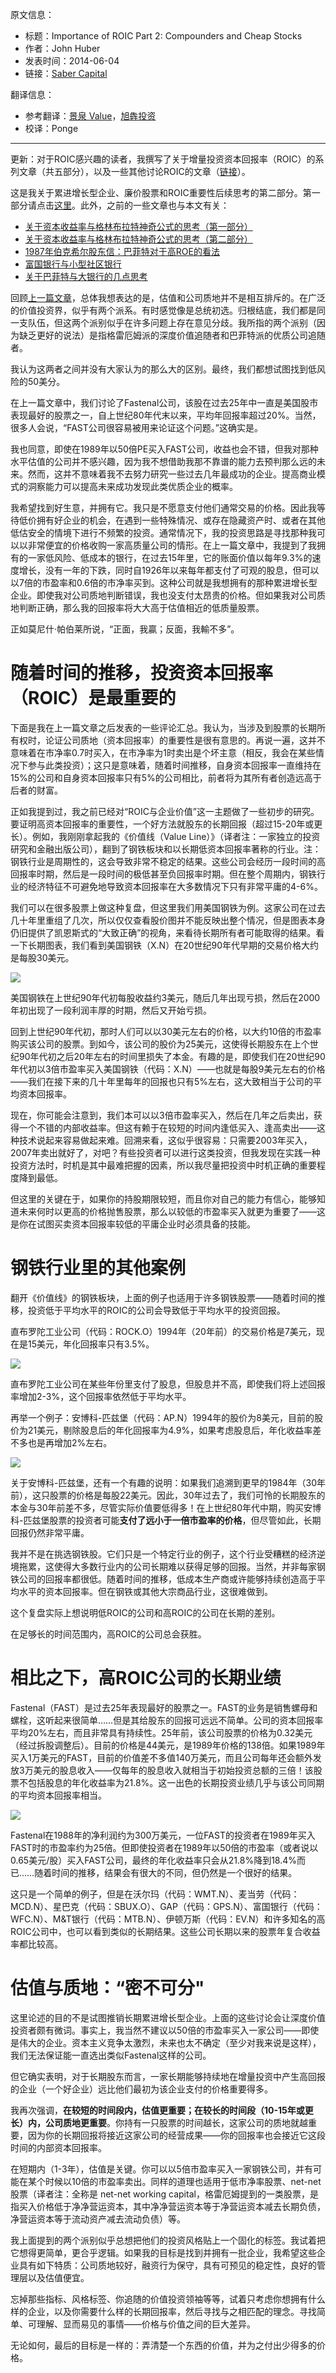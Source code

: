 原文信息：

- 标题：Importance of ROIC Part 2: Compounders and Cheap Stocks
- 作者：John Huber
- 发表时间：2014-06-04
- 链接：[Saber Capital](https://sabercapitalmgt.com/importance-of-roic-part-2-compounders-and-cheap-stocks/)

翻译信息：

- 参考翻译：[景泉 Value](https://mp.weixin.qq.com/s/E5O_ZXUrF1UWoU9dz1ovSw)，[旭犇投资](https://mp.weixin.qq.com/s/bOYuLkLll6yh0uPXsXPXew)
- 校译：Ponge

---

更新：对于ROIC感兴趣的读者，我撰写了关于增量投资资本回报率（ROIC）的系列文章（共五部分），以及一些其他讨论ROIC的文章（[链接](https://sabercapitalmgt.com/tag/roic/)）。

这是我关于累进增长型企业、廉价股票和ROIC重要性后续思考的第二部分。第一部分请点击[这里](https://sabercapitalmgt.com/importance-of-roic-part-1-compounders-and-cheap-stocks/)。此外，之前的一些文章也与本文有关：

* [关于资本收益率与格林布拉特神奇公式的思考（第一部分）](http://sabercapitalmgt.com/thoughts-on-return-on-capital-and-greenblatts-magic-formula-part-1/)
* [关于资本收益率与格林布拉特神奇公式的思考（第二部分）](http://sabercapitalmgt.com/thoughts-on-return-on-capital-and-greenblatts-magic-formula-part-2/)
* [1987年伯克希尔股东信：巴菲特对于高ROE的看法](http://sabercapitalmgt.com/1987-berkshire-letter-and-buffetts-thoughts-on-high-roe/)
* [富国银行与小型社区银行](http://sabercapitalmgt.com/wells-fargo-vs-small-community-banks/)
* [关于巴菲特与大银行的几点思考](http://sabercapitalmgt.com/a-few-thoughts-on-buffett-and-great-banks/)

回顾[上一篇文章](https://github.com/pzponge/Yestoday/blob/main/Translation/ROIC%20%E7%9A%84%E9%87%8D%E8%A6%81%E6%80%A7%EF%BC%88%E7%AC%AC%E4%B8%80%E9%83%A8%E5%88%86%EF%BC%89%EF%BC%9A%E7%B4%AF%E8%BF%9B%E5%A2%9E%E9%95%BF%E5%9E%8B%E4%BC%81%E4%B8%9A%EF%BC%88Compounder%EF%BC%89%E5%92%8C%E5%BB%89%E4%BB%B7%E8%82%A1%E7%A5%A8.md)，总体我想表达的是，估值和公司质地并不是相互排斥的。在广泛的价值投资界，似乎有两个派系。有时感觉像是总统初选。归根结底，我们都是同一支队伍，但这两个派别似乎在许多问题上存在意见分歧。我所指的两个派别（因为缺乏更好的说法）是指格雷厄姆派的深度价值追随者和巴菲特派的优质公司追随者。

我认为这两者之间并没有大家认为的那么大的区别。最终，我们都想试图找到低风险的50美分。

在上一篇文章中，我们讨论了Fastenal公司，该股在过去25年中一直是美国股市表现最好的股票之一，自上世纪80年代末以来，平均年回报率超过20%。当然，很多人会说，“FAST公司很容易被用来论证这个问题。”这确实是。

我也同意，即使在1989年以50倍PE买入FAST公司，收益也会不错，但我对那种水平估值的公司并不感兴趣，因为我不想借助我那不靠谱的能力去预判那么远的未来。然而，这并不意味着我不去努力研究一些过去几年最成功的企业。提高商业模式的洞察能力可以提高未来成功发现此类优质企业的概率。

我希望找到好生意，并拥有它。我只是不愿意支付他们通常交易的价格。因此我等待低价拥有好企业的机会，在遇到一些特殊情况、或存在隐藏资产时、或者在其他低估安全的情境下进行不频繁的投资。通常情况下，我的投资思路是寻找那种我可以以非常便宜的价格收购一家高质量公司的情形。在上一篇文章中，我提到了我拥有的一家低风险、低成本的银行，在过去15年里，它的账面价值以每年9.3%的速度增长，没有一年的下跌，同时自1926年以来每年都支付了可观的股息，但可以以7倍的市盈率和0.6倍的市净率买到。这种公司就是我想拥有的那种累进增长型企业。即使我对公司质地判断错误，我也没支付太昂贵的价格。但如果我对公司质地判断正确，那么我的回报率将大大高于估值相近的低质量股票。

正如莫尼什·帕伯莱所说，“正面，我贏；反面，我輸不多”。

# 随着时间的推移，投资资本回报率（ROIC）是最重要的

下面是我在上一篇文章之后发表的一些评论汇总。我认为，当涉及到股票的长期所有权时，论证公司质地（资本回报率）的重要性是很有意思的。再说一遍，这并不意味着在市净率0.7时买入，在市净率为1时卖出是个坏主意（相反，我会在某些情况下参与此类投资）；这只是意味着，随着时间推移，自身资本回报率一直维持在15%的公司和自身资本回报率只有5%的公司相比，前者将为其所有者创造远高于后者的财富。

正如我提到过，我之前已经对“ROIC与企业价值”这一主题做了一些初步的研究。要证明高资本回报率的重要性，一个好方法就股东的长期回报（超过15-20年或更长）。例如，我刚刚拿起我的《价值线（Value Line）》（译者注：一家独立的投资研究和金融出版公司），翻到了钢铁板块和以长期低资本回报率著称的行业。注：钢铁行业是周期性的，这会导致非常不稳定的结果。这些公司会经历一段时间的高回报率时期，然后是一段时间的极低甚至负回报率时期。但在整个周期内，钢铁行业的经济特征不可避免地导致资本回报率在大多数情况下只有非常平庸的4-6%。

我们可以在很多股票上做这种复盘，但这里我们用美国钢铁为例。这家公司在过去几十年里重组了几次，所以仅仅查看股价图并不能反映出整个情况，但是图表本身仍旧提供了凯恩斯式的“大致正确”的视角，来看待长期所有者可能取得的结果。看一下长期图表，我们看到美国钢铁（X.N）在20世纪90年代早期的交易价格大约是每股30美元。

![](https://github.com/pzponge/Yestoday/blob/main/Translation/Elements/ROIC/X-Long-Term-Chart.jpg)

美国钢铁在上世纪90年代初每股收益约3美元，随后几年出现亏损，然后在2000年初出现了一段利润丰厚的时期，然后又开始亏损。

回到上世纪90年代初，那时人们可以以30美元左右的价格，以大约10倍的市盈率购买该公司的股票。到如今，该公司的股价为25美元，这使得长期股东在上个世纪90年代初之后20年左右的时间里损失了本金。有趣的是，即使我们在20世纪90年代初以3倍市盈率买入美国钢铁（代码：X.N）——也就是每股9美元左右的价格——我们在接下来的几十年里每年的回报也只有5%左右，这大致相当于公司的平均资本回报率。

现在，你可能会注意到，我们本可以以3倍市盈率买入，然后在几年之后卖出，获得一个不错的内部收益率。但这有赖于在较短的时间内逢低买入、逢高卖出——这种技术说起来容易做起来难。回溯来看，这似乎很容易：只需要2003年买入，2007年卖出就好了，对吧？有些投资者可以进行这类投资，但我发现在实践一种投资方法时，时机是其中最难把握的因素，所以我尽量把投资中时机正确的重要程度降到最低。

但这里的关键在于，如果你的持股期限较短，而且你对自己的能力有信心，能够知道未来何时以更高的价格抛售股票，那么以较低的市盈率买入就更为重要了——这是你在试图买卖资本回报率较低的平庸企业时必须具备的技能。

# 钢铁行业里的其他案例

翻开《价值线》的钢铁板块，上面的例子也适用于许多钢铁股票——随着时间的推移，投资低于平均水平的ROIC的公司会导致低于平均水平的投资回报。

直布罗陀工业公司（代码：ROCK.O）1994年（20年前）的交易价格是7美元，现在是15美元，年化回报率只有3.5%。

![](https://github.com/pzponge/Yestoday/blob/main/Translation/Elements/ROIC/ROCK-Long-Term-Chart.jpeg)

直布罗陀工业公司在某些年份里支付了股息，但股息并不高，即使我们将上述回报率增加2-3%，这个回报率依然低于平均水平。

再举一个例子：安博科-匹兹堡（代码：AP.N）1994年的股价为8美元，目前的股价为21美元，剔除股息后的年化回报率为4.9%，如果考虑股息后，年化收益率差不多也是再增加2%左右。

![](https://github.com/pzponge/Yestoday/blob/main/Translation/Elements/ROIC/AP-Long-Term-Chart.jpeg)

关于安博科-匹兹堡，还有一个有趣的说明：如果我们追溯到更早的1984年（30年前），这只股票的价格是每股22美元。因此，30年过去了，我们可怜的长期股东的本金与30年前差不多，尽管实际价值要低得多！在上世纪80年代中期，购买安博科-匹兹堡股票的投资者可能**支付了远小于一倍市盈率的价格**，但尽管如此，长期回报仍然非常平庸。

我并不是在挑选钢铁股。它们只是一个特定行业的例子，这个行业受糟糕的经济逆境拖累，这使得大多数行业内的公司长期难以获得足够的回报。当然，并非每家钢铁公司的回报率都很低。随着时间的推移，低成本生产商或许能够持续创造高于平均水平的资本回报率。但在钢铁或其他大宗商品行业，这很难做到。

这个复盘实际上想说明低ROIC的公司和高ROIC的公司在长期的差别。

在足够长的时间范围内，高ROIC的公司总会获胜。

# 相比之下，高ROIC公司的长期业绩

Fastenal（FAST）是过去25年表现最好的股票之一。FAST的业务是销售螺母和螺栓，这听起来很简单……但是其给股东的回报可远远不简单。公司的资本回报率平均20%左右，而且非常具有持续性。25年前，该公司股票的价格为0.32美元（经过拆股调整后）。目前的价格是44美元，是1989年价格的138倍。如果1989年买入1万美元的FAST，目前的价值差不多值140万美元，而且公司每年还会额外发放3万美元的股息收入——仅每年的股息收入就相当于初始投资总额的三倍！该股票不包括股息的年化收益率为21.8%。这一出色的长期投资业绩几乎与该公司同期的平均资本回报率相当。

![](https://github.com/pzponge/Yestoday/blob/main/Translation/Elements/ROIC/FAST-Long-Term-Chart.jpeg)

Fastenal在1988年的净利润约为300万美元，一位FAST的投资者在1989年买入FAST时的市盈率约为25倍。但即使投资者在1989年以50倍的市盈率（或者说以0.65美元/股）买入FAST公司，最终的年化收益率只会从21.8%降到18.4%而已……随着时间的推移，结果会有很大的不同，但仍然是一个很好的结果。

这只是一个简单的例子，但是在沃尔玛（代码：WMT.N）、麦当劳（代码：MCD.N）、星巴克（代码：SBUX.O）、GAP（代码：GPS.N）、富国银行（代码：WFC.N）、M&T银行（代码：MTB.N）、伊顿万斯（代码：EV.N）和许多知名的高ROIC公司中，也可以看到类似的长期结果。这些公司长期以来的股票年复合收益率都比较高。

# 估值与质地：“密不可分"

这里论述的目的不是试图推销长期累进增长型企业。上面的这些讨论会让深度价值投资者颇有微词。事实上，我当然不建议以50倍的市盈率买入一家公司——即使是伟大的企业。资本主义竞争太激烈，未来也太不确定（至少对我来说是这样），我们无法保证能一直选出类似Fastenal这样的公司。

但它确实表明，对于长期股东而言，一家长期能够持续地在增量投资中产生高回报的企业（一个好企业）远比他们最初为该企业支付的价格重要得多。

我再次强调，**在较短的时间段内，估值更重要；在较长的时间段（10-15年或更长）内，公司质地更重要**。你持有一只股票的时间越长，这家公司的质地就越重要，因为你的长期回报将接近这家公司的经营成果——你的回报率也会接近它这段时间的内部资本回报率。

在短期内（1-3年），估值是关键。你可以以5倍市盈率买入一家钢铁公司，并有可能在某个时候以10倍的市盈率卖出。同样的道理也适用于低市净率股票、net-net股票（译者注：全称是 net-net working capital，格雷厄姆提到的一类股票，是指买入价格低于净净营运资本，其中净净营运资本等于净营运资本减去长期负债，净营运资本等于流动资产减去流动负债）等。

我上面提到的两个派别似乎总想把他们的投资风格贴上一个固化的标签。我试着把它想得更简单，更合乎逻辑。如果我的目标是找到并拥有一批企业，我希望这些企业具有如下特质：公司质地较好，融资行为保守，具有可预见的稳定性，良好的管理层以及估值便宜。

忘掉那些指标、风格标签、你追随的价值投资领袖等等，试着只考虑你想拥有什么样的企业，以及你需要什么样的长期回报率，然后寻找与之相匹配的理念。寻找简单、可理解、显而易见的事情——价格与价值之间的巨大差异。

无论如何，最后的目标是一样的：弄清楚一个东西的价值，并为之付出少得多的价格。